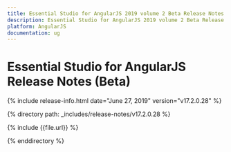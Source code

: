 ```yaml
---
title: Essential Studio for AngularJS 2019 volume 2 Beta Release Notes  
description: Essential Studio for AngularJS 2019 volume 2 Beta Release Notes  
platform: AngularJS
documentation: ug
---
```


# Essential Studio for AngularJS  Release Notes (Beta)  

{% include release-info.html date="June 27, 2019"  version="v17.2.0.28" %} 


{% directory path: _includes/release-notes/v17.2.0.28 %}

{% include {{file.url}} %}

{% enddirectory %}